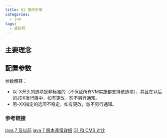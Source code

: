 ```yaml
---
title: G1 使用手册
categories:
  - jvm
tags:
  - 虚拟机
---
```


## 主要理念

## 配置参数
参数解释：
 - 以-X开头的选项是非标准的（不保证所有VM实施都支持该选项），并且在以后的JDK发行版中，如有更改，恕不另行通知。
  - 用-XX指定的选项不稳定，如有更改，恕不另行通知。


### 参考链接

[java 7 及以前](https://www.oracle.com/java/technologies/javase/vmoptions-jsp.html)
[java 7 版本非常详细](https://www.oracle.com/cn/technical-resources/articles/java/g1gc.html)
[G1 和 CMS 对比](https://www.oracle.com/webfolder/technetwork/tutorials/obe/java/G1GettingStarted/index.html)
